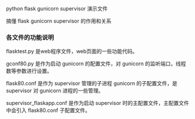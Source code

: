 
python flask gunicorn supervisor 演示文件

搞懂 flask gunicorn supervisor 的作用和关系

### 各文件的功能说明

flasktest.py 是web程序文件，web页面的一些功能代码。

gconf80.py 是作为启动 gunicorn 的配置文件，对 gunicorn 的监听端口，线程数等参数进行设置。

flask80.conf 是作为 supervisor 管理的子进程 gunicorn 的子配置文件，是 supervisor 对 gunicorn 进程的一些管理。

supervisor_flaskapp.conf 是作为启动 supervisor 时的主配置文件，主配置文件中会引入 flask80.conf 子配置文件。
